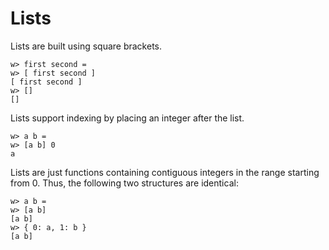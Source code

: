  # Lists

Lists are built using square brackets.

```
w> first second =
w> [ first second ]
[ first second ]
w> []
[]
```

Lists support indexing by placing an integer after the list.

```
w> a b =
w> [a b] 0
a
```

Lists are just functions containing contiguous integers in the range starting from 0. Thus, the following two structures are identical:

```
w> a b =
w> [a b]
[a b]
w> { 0: a, 1: b }
[a b]
```